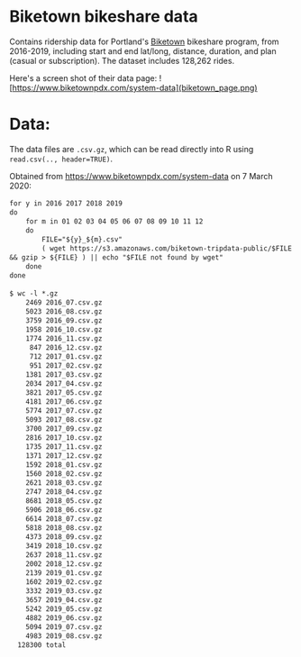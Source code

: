 # Biketown bikeshare data

Contains ridership data for Portland's [Biketown](https://www.biketownpdx.com/) bikeshare program,
from 2016-2019,
including start and end lat/long, distance, duration, and plan (casual or subscription).
The dataset includes 128,262 rides.

Here's a screen shot of their data page:
![https://www.biketownpdx.com/system-data](biketown_page.png)


# Data:

The data files are `.csv.gz`, which can be read directly into R using `read.csv(.., header=TRUE)`.

Obtained from https://www.biketownpdx.com/system-data on 7 March 2020:

```
for y in 2016 2017 2018 2019
do
    for m in 01 02 03 04 05 06 07 08 09 10 11 12
    do
        FILE="${y}_${m}.csv"
        ( wget https://s3.amazonaws.com/biketown-tripdata-public/$FILE && gzip > ${FILE} ) || echo "$FILE not found by wget" 
    done
done

$ wc -l *.gz
    2469 2016_07.csv.gz
    5023 2016_08.csv.gz
    3759 2016_09.csv.gz
    1958 2016_10.csv.gz
    1774 2016_11.csv.gz
     847 2016_12.csv.gz
     712 2017_01.csv.gz
     951 2017_02.csv.gz
    1381 2017_03.csv.gz
    2034 2017_04.csv.gz
    3821 2017_05.csv.gz
    4181 2017_06.csv.gz
    5774 2017_07.csv.gz
    5093 2017_08.csv.gz
    3700 2017_09.csv.gz
    2816 2017_10.csv.gz
    1735 2017_11.csv.gz
    1371 2017_12.csv.gz
    1592 2018_01.csv.gz
    1560 2018_02.csv.gz
    2621 2018_03.csv.gz
    2747 2018_04.csv.gz
    8681 2018_05.csv.gz
    5906 2018_06.csv.gz
    6614 2018_07.csv.gz
    5818 2018_08.csv.gz
    4373 2018_09.csv.gz
    3419 2018_10.csv.gz
    2637 2018_11.csv.gz
    2002 2018_12.csv.gz
    2139 2019_01.csv.gz
    1602 2019_02.csv.gz
    3332 2019_03.csv.gz
    3657 2019_04.csv.gz
    5242 2019_05.csv.gz
    4882 2019_06.csv.gz
    5094 2019_07.csv.gz
    4983 2019_08.csv.gz
  128300 total

```
